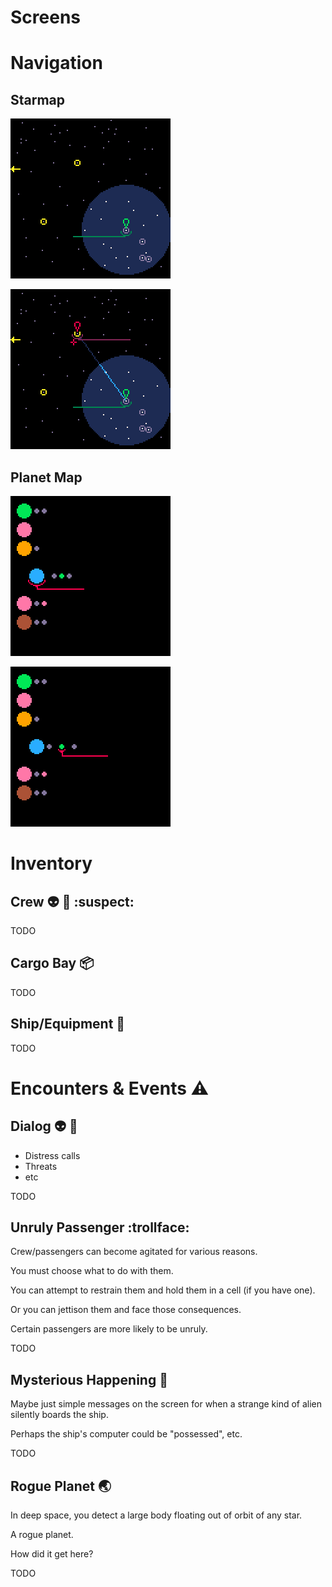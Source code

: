 # Screens

# Navigation

## Starmap

![Star Map](/concepts/starmap_scaled.png?raw=true)

![Star Map with an out-of-range star-system selected](/concepts/starmap-star-selected-out-of-range_scaled.png?raw=true)

## Planet Map

![Planet Map with a planet selected](/concepts/planetmap-planet-selected_scaled.png?raw=true)

![Planet Map with a planet's satellite selected](/concepts/planetmap-moon-selected_scaled.png?raw=true)

# Inventory

## Crew :alien: :woman: :suspect:

TODO

## Cargo Bay :package:

TODO

## Ship/Equipment :rocket:

TODO

# Encounters & Events :warning:

## Dialog :alien: :speech_balloon:

- Distress calls
- Threats
- etc

TODO

## Unruly Passenger :trollface:

Crew/passengers can become agitated for various reasons.

You must choose what to do with them.

You can attempt to restrain them and hold them in a cell (if you have one).

Or you can jettison them and face those consequences.

Certain passengers are more likely to be unruly.

TODO

## Mysterious Happening :ghost:

Maybe just simple messages on the screen for when a strange kind of alien silently boards the ship.

Perhaps the ship's computer could be "possessed", etc.

TODO

## Rogue Planet :earth_asia:

In deep space, you detect a large body floating out of orbit of any star.

A rogue planet.

How did it get here?

TODO

